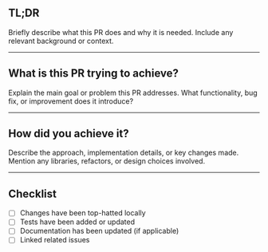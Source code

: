 ## TL;DR
Briefly describe what this PR does and why it is needed. Include any relevant background or context.

---

## What is this PR trying to achieve?
Explain the main goal or problem this PR addresses. What functionality, bug fix, or improvement does it introduce?

---

## How did you achieve it?
Describe the approach, implementation details, or key changes made. Mention any libraries, refactors, or design choices involved.

---

## Checklist
- [ ] Changes have been top-hatted locally
- [ ] Tests have been added or updated
- [ ] Documentation has been updated (if applicable)
- [ ] Linked related issues
